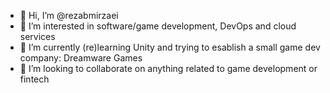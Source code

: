 - 👋 Hi, I’m @rezabmirzaei
- 👀 I’m interested in software/game development, DevOps and cloud services
- 🌱 I’m currently (re)learning Unity and trying to esablish a small game dev company: Dreamware Games
- 💞️ I’m looking to collaborate on anything related to game development or fintech

<!---
rezabmirzaei/rezabmirzaei is a ✨ special ✨ repository because its `README.md` (this file) appears on your GitHub profile.
You can click the Preview link to take a look at your changes.
--->
